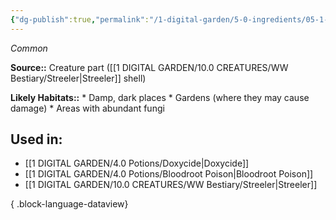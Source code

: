 ```yaml
---
{"dg-publish":true,"permalink":"/1-digital-garden/5-0-ingredients/05-1-creatures/powdered-streeler-shell/","tags":["ingredient","common"]}
---
```


*Common*

**Source::** Creature part ([[1 DIGITAL GARDEN/10.0 CREATURES/WW Bestiary/Streeler\|Streeler]] shell)

**Likely Habitats::** * Damp, dark places * Gardens (where they may cause damage) * Areas with abundant fungi

## Used in:

- [[1 DIGITAL GARDEN/4.0 Potions/Doxycide\|Doxycide]]
- [[1 DIGITAL GARDEN/4.0 Potions/Bloodroot Poison\|Bloodroot Poison]]
- [[1 DIGITAL GARDEN/10.0 CREATURES/WW Bestiary/Streeler\|Streeler]]

{ .block-language-dataview}

